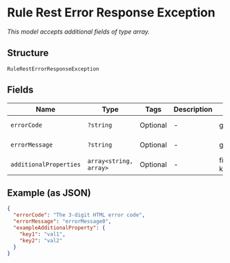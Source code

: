
# Rule Rest Error Response Exception

*This model accepts additional fields of type array.*

## Structure

`RuleRestErrorResponseException`

## Fields

| Name | Type | Tags | Description | Getter | Setter |
|  --- | --- | --- | --- | --- | --- |
| `errorCode` | `?string` | Optional | - | getErrorCode(): ?string | setErrorCode(?string errorCode): void |
| `errorMessage` | `?string` | Optional | - | getErrorMessage(): ?string | setErrorMessage(?string errorMessage): void |
| `additionalProperties` | `array<string, array>` | Optional | - | findAdditionalProperty(string key): array | additionalProperty(string key, array value): void |

## Example (as JSON)

```json
{
  "errorCode": "The 3-digit HTML error code",
  "errorMessage": "errorMessage0",
  "exampleAdditionalProperty": {
    "key1": "val1",
    "key2": "val2"
  }
}
```

